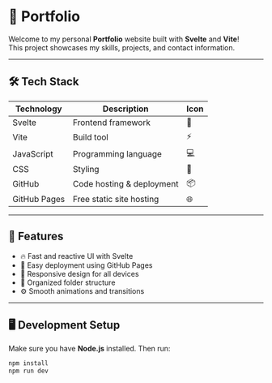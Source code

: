 # 🎨 Portfolio

Welcome to my personal **Portfolio** website built with **Svelte** and **Vite**!  
This project showcases my skills, projects, and contact information.

---

## 🛠️ Tech Stack

| Technology | Description                    | Icon                       |
|------------|-------------------------------|----------------------------|
| Svelte     | Frontend framework             | 🚀                          |
| Vite       | Build tool                    | ⚡                          |
| JavaScript | Programming language          | 💻                          |
| CSS        | Styling                      | 🎨                          |
| GitHub     | Code hosting & deployment     | 📦                          |
| GitHub Pages | Free static site hosting    | 🌐                          |

---

## 🚀 Features

- 🔥 Fast and reactive UI with Svelte  
- 💾 Easy deployment using GitHub Pages  
- 🎯 Responsive design for all devices  
- 📁 Organized folder structure  
- ⚙️ Smooth animations and transitions  

---

## 🖥️ Development Setup

Make sure you have **Node.js** installed. Then run:

```bash
npm install
npm run dev
